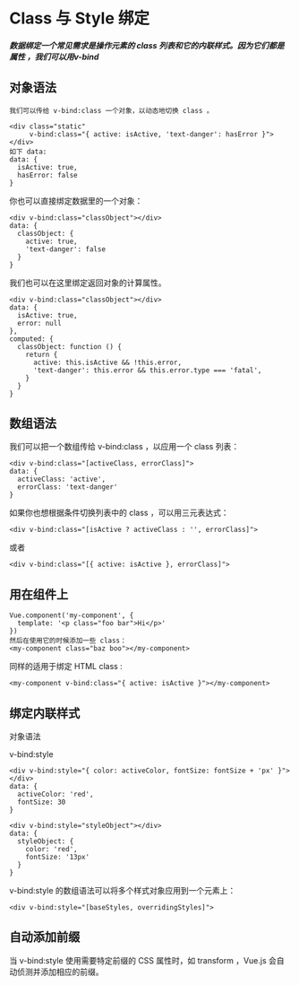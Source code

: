 # Class 与 Style 绑定

##### 数据绑定一个常见需求是操作元素的 class 列表和它的内联样式。因为它们都是属性 ，我们可以用v-bind 

## 对象语法


```
我们可以传给 v-bind:class 一个对象，以动态地切换 class 。

<div class="static"
     v-bind:class="{ active: isActive, 'text-danger': hasError }">
</div>
如下 data:
data: {
  isActive: true,
  hasError: false
}
```


你也可以直接绑定数据里的一个对象：

```
<div v-bind:class="classObject"></div>
data: {
  classObject: {
    active: true,
    'text-danger': false
  }
}
```

我们也可以在这里绑定返回对象的计算属性。

```
<div v-bind:class="classObject"></div>
data: {
  isActive: true,
  error: null
},
computed: {
  classObject: function () {
    return {
      active: this.isActive && !this.error,
      'text-danger': this.error && this.error.type === 'fatal',
    }
  }
}
```

## 数组语法

我们可以把一个数组传给 v-bind:class ，以应用一个 class 列表：

```
<div v-bind:class="[activeClass, errorClass]">
data: {
  activeClass: 'active',
  errorClass: 'text-danger'
}
```


如果你也想根据条件切换列表中的 class ，可以用三元表达式：

```
<div v-bind:class="[isActive ? activeClass : '', errorClass]">
```

或者 

```
<div v-bind:class="[{ active: isActive }, errorClass]">
```

## 用在组件上



```
Vue.component('my-component', {
  template: '<p class="foo bar">Hi</p>'
})
然后在使用它的时候添加一些 class：
<my-component class="baz boo"></my-component>
```

同样的适用于绑定 HTML class :

```
<my-component v-bind:class="{ active: isActive }"></my-component>
```


## 绑定内联样式

对象语法

v-bind:style 

```
<div v-bind:style="{ color: activeColor, fontSize: fontSize + 'px' }"></div>
data: {
  activeColor: 'red',
  fontSize: 30
}
```



```
<div v-bind:style="styleObject"></div>
data: {
  styleObject: {
    color: 'red',
    fontSize: '13px'
  }
}
```

v-bind:style 的数组语法可以将多个样式对象应用到一个元素上：

```
<div v-bind:style="[baseStyles, overridingStyles]">
```

## 自动添加前缀

当 v-bind:style 使用需要特定前缀的 CSS 属性时，如 transform ，Vue.js 会自动侦测并添加相应的前缀。

